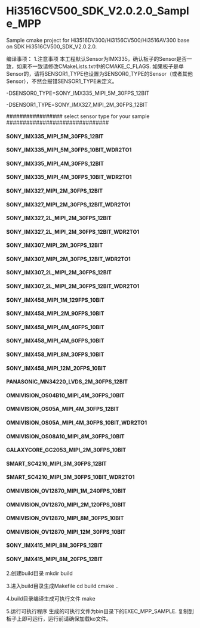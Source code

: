 # Hi3516CV500_SDK_V2.0.2.0_Sample_MPP
Sample cmake project for Hi3516DV300/Hi3156CV500/Hi3516AV300 base on SDK Hi3516CV500_SDK_V2.0.2.0.

编译事项：
1.注意事项
  本工程默认Sensor为IMX335，确认板子的Sensor是否一致，如果不一致请修改CMakeLists.txt中的CMAKE_C_FLAGS.
  如果板子是单Sensor的，请将SENSOR1_TYPE也设置为SENSOR0_TYPE的Sensor（或者其他Sensor），不然会报错SENSOR1_TYPE未定义。
  
  -DSENSOR0_TYPE=SONY_IMX335_MIPI_5M_30FPS_12BIT 
  
  -DSENSOR1_TYPE=SONY_IMX327_MIPI_2M_30FPS_12BIT
  
  ################# select sensor type for your sample ###############################
  ####    SONY_IMX335_MIPI_5M_30FPS_12BIT              #################
  ####    SONY_IMX335_MIPI_5M_30FPS_10BIT_WDR2TO1      #################
  ####    SONY_IMX335_MIPI_4M_30FPS_12BIT              #################
  ####    SONY_IMX335_MIPI_4M_30FPS_10BIT_WDR2TO1      #################
  ####    SONY_IMX327_MIPI_2M_30FPS_12BIT              #################
  ####    SONY_IMX327_MIPI_2M_30FPS_12BIT_WDR2TO1      #################
  ####    SONY_IMX327_2L_MIPI_2M_30FPS_12BIT           #################
  ####    SONY_IMX327_2L_MIPI_2M_30FPS_12BIT_WDR2TO1   #################
  ####    SONY_IMX307_MIPI_2M_30FPS_12BIT              #################
  ####    SONY_IMX307_MIPI_2M_30FPS_12BIT_WDR2TO1      #################
  ####    SONY_IMX307_2L_MIPI_2M_30FPS_12BIT           #################
  ####    SONY_IMX307_2L_MIPI_2M_30FPS_12BIT_WDR2TO1   #################
  ####    SONY_IMX458_MIPI_1M_129FPS_10BIT             #################
  ####    SONY_IMX458_MIPI_2M_90FPS_10BIT              #################
  ####    SONY_IMX458_MIPI_4M_40FPS_10BIT              #################
  ####    SONY_IMX458_MIPI_4M_60FPS_10BIT              #################
  ####    SONY_IMX458_MIPI_8M_30FPS_10BIT              #################
  ####    SONY_IMX458_MIPI_12M_20FPS_10BIT             #################
  ####    PANASONIC_MN34220_LVDS_2M_30FPS_12BIT        #################
  ####    OMNIVISION_OS04B10_MIPI_4M_30FPS_10BIT       #################
  ####    OMNIVISION_OS05A_MIPI_4M_30FPS_12BIT         #################
  ####    OMNIVISION_OS05A_MIPI_4M_30FPS_10BIT_WDR2TO1 #################
  ####    OMNIVISION_OS08A10_MIPI_8M_30FPS_10BIT       #################
  ####    GALAXYCORE_GC2053_MIPI_2M_30FPS_10BIT        #################
  ####    SMART_SC4210_MIPI_3M_30FPS_12BIT             #################
  ####    SMART_SC4210_MIPI_3M_30FPS_10BIT_WDR2TO1     #################
  ####    OMNIVISION_OV12870_MIPI_1M_240FPS_10BIT      #################
  ####    OMNIVISION_OV12870_MIPI_2M_120FPS_10BIT      #################
  ####    OMNIVISION_OV12870_MIPI_8M_30FPS_10BIT       #################
  ####    OMNIVISION_OV12870_MIPI_12M_30FPS_10BIT      #################
  ####    SONY_IMX415_MIPI_8M_30FPS_12BIT              #################
  ####    SONY_IMX415_MIPI_8M_20FPS_12BIT              #################

2.创建build目录
  mkdir build

3.进入build目录生成Makefile
  cd build
  cmake ..
  
4.build目录编译生成可执行文件
  make
  
5.运行可执行程序
  生成的可执行文件为bin目录下的EXEC_MPP_SAMPLE.
  复制到板子上即可运行，运行前请确保加载ko文件。

